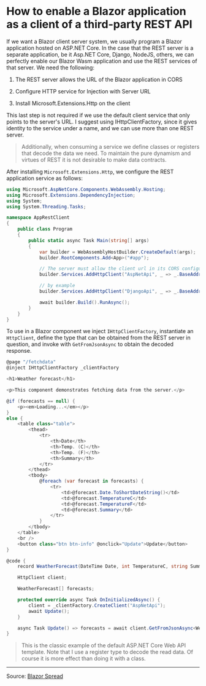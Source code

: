 ﻿# How to enable a Blazor application as a client of a third-party REST API

If we want a Blazor client server system, we usually program a Blazor application hosted on ASP.NET Core. In the case that the REST server is a separate application, be it Asp.NET Core, Django, NodeJS, others, we can perfectly enable our Blazor Wasm application and use the REST services of that server. We need the following:

1. The REST server allows the URL of the Blazor application in CORS

2. Configure HTTP service for Injection with Server URL

3. Install Microsoft.Extensions.Http on the client

This last step is not required if we use the default client service that only points to the server's URL. I suggest using IHttpClientFactory, since it gives identity to the service under a name, and we can use more than one REST server.

> Additionally, when consuming a service we define classes or registers that decode the data we need. To maintain the pure dynamism and virtues of REST it is not desirable to make data contracts.

After installing `Microsoft.Extensions.Http`, we configure the REST application service as follows:

```csharp
using Microsoft.AspNetCore.Components.WebAssembly.Hosting;
using Microsoft.Extensions.DependencyInjection;
using System;
using System.Threading.Tasks;

namespace AppRestClient
{
    public class Program
    {
        public static async Task Main(string[] args)
        {
            var builder = WebAssemblyHostBuilder.CreateDefault(args);
            builder.RootComponents.Add<App>("#app");

            // The server must allow the client url in its CORS configuration
            builder.Services.AddHttpClient("AspNetApi", _ => _.BaseAddress = new Uri("https://localhost:44382"));

            // by example
            builder.Services.AddHttpClient("DjangoApi", _ => _.BaseAddress = new Uri("https://localhost:5000"));

            await builder.Build().RunAsync();
        }
    }
}
```

To use in a Blazor component we inject `IHttpClientFactory`, instantiate an `HttpClient`, define the type that can be obtained from the REST server in question, and invoke with `GetFromJsonAsync` to obtain the decoded response.

```csharp
@page "/fetchdata"
@inject IHttpClientFactory _clientFactory

<h1>Weather forecast</h1>

<p>This component demonstrates fetching data from the server.</p>

@if (forecasts == null) {
    <p><em>Loading...</em></p>
}
else {
    <table class="table">
        <thead>
            <tr>
                <th>Date</th>
                <th>Temp. (C)</th>
                <th>Temp. (F)</th>
                <th>Summary</th>
            </tr>
        </thead>
        <tbody>
            @foreach (var forecast in forecasts) {
                <tr>
                    <td>@forecast.Date.ToShortDateString()</td>
                    <td>@forecast.TemperatureC</td>
                    <td>@forecast.TemperatureF</td>
                    <td>@forecast.Summary</td>
                </tr>
            }
        </tbody>
    </table>
    <br />
    <button class="btn btn-info" @onclick="Update">Update</button>
}

@code {
    record WeatherForecast(DateTime Date, int TemperatureC, string Summary, int TemperatureF);

    HttpClient client;

    WeatherForecast[] forecasts;

    protected override async Task OnInitializedAsync() {
        client = _clientFactory.CreateClient("AspNetApi");
        await Update();
    }

    async Task Update() => forecasts = await client.GetFromJsonAsync<WeatherForecast[]>("WeatherForecast");
}

```

> This is the classic example of the default ASP.NET Core Web API template. Note that I use a register type to decode the read data. Of course it is more effect than doing it with a class.

---

Source: [Blazor Spread](https://www.blazorspread.net)
